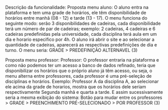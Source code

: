 Descrição da funcionalidade: Proposta menu aluno: 
O aluno entra na plataforma e tem uma grade de horários, ele têm disponibilidade de horários entre manhã (08 - 12) e tarde (13 - 17). O menu funciona do seguinte modo: serão 3 disponibilidades de cadeiras, cada disponibilidade terá um número de par de cadeiras; exemplo: 2 cadeiras, 4 cadeiras e 6 cadeiras predefinidas pela universidade, cada disciplina terá aula em um dia e horario especifico por 4h. O aluno irá abrir o site e ao selecionar a quantidade de cadeiras, aparecerá as respectivas predefinições de dia e turno. 
O menu seria: GRADE > PREDEFINIÇÃO ALTERNAVEL (3)

Proposta menu professor: Professor: 
O professor entraria na plataforma e como não podemos ter um acesso a banco de dados refinado, teria que disponibilizar os horários que o próprio aluno já têm acesso, ou seja, o menu alterna entre professores, cada professor é uma pré-seleção de disciplinas e horários. Exemplo: Professor A da disciplina A, ao selecionar ele acima da grade de horarios, mostra que os horários dele seriam respectivamente Segunda manhã e quarta a tarde. E assim sucessivamente seria a mexma exibição do sistema: Botão para mudar entre os professores > GRADE >
 PREENCHIMENTO PRÉ-SELECIONADO > POR PROFESSOR (3)